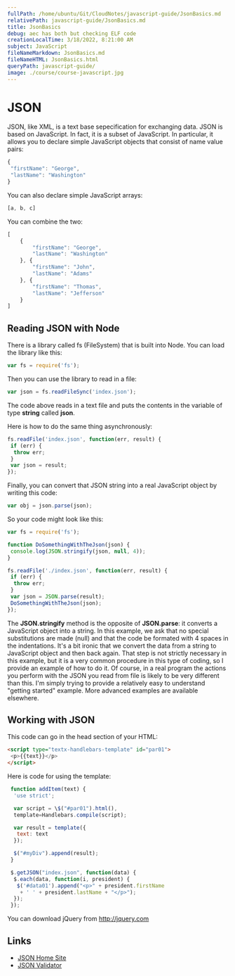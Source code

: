```yaml
---
fullPath: /home/ubuntu/Git/CloudNotes/javascript-guide/JsonBasics.md
relativePath: javascript-guide/JsonBasics.md
title: JsonBasics
debug: aec has both but checking ELF code
creationLocalTime: 3/18/2022, 8:21:00 AM
subject: JavaScript
fileNameMarkdown: JsonBasics.md
fileNameHTML: JsonBasics.html
queryPath: javascript-guide/
image: ./course/course-javascript.jpg
---
```


<!-- toc -->
<!-- tocstop -->

# JSON

JSON, like XML, is a text base sepecification for exchanging data. JSON is
based on JavaScript. In fact, it is a subset of JavaScript. In particular,
it allows you to declare simple JavaScript objects that consist of name
value pairs:

```javascript
{
 "firstName": "George",
 "lastName": "Washington"
}
```

You can also declare simple JavaScript arrays:

```javascript
[a, b, c]
```

You can combine the two:

```javascript
[
    {
        "firstName": "George",
        "lastName": "Washington"
    }, {
        "firstName": "John",
        "lastName": "Adams"
    }, {
        "firstName": "Thomas",      
        "lastName": "Jefferson"
    }
]
```

## Reading JSON with Node

There is a library called fs (FileSystem) that is built into Node. You can load the library like this:

```javascript
var fs = require('fs');
```

Then you can use the library to read in a file:

```javascript
var json = fs.readFileSync('index.json');
```

The code above reads in a text file and puts the contents in the variable of type **string** called **json**.

Here is how to do the same thing asynchronously:

```javascript
fs.readFile('index.json', function(err, result) {
 if (err) {
  throw err;
 }
 var json = result;
});
```

Finally, you can convert that JSON string into a real JavaScript object by writing this code:

```javascript
var obj = json.parse(json);
```

So your code might look like this:

```javascript
var fs = require('fs');

function DoSomethingWithTheJson(json) {
 console.log(JSON.stringify(json, null, 4));
}

fs.readFile('./index.json', function(err, result) {
 if (err) {
  throw err;
 }
 var json = JSON.parse(result);
 DoSomethingWithTheJson(json);
});
```

The **JSON.stringify** method is the opposite of **JSON.parse**: it converts a JavaScript object into a string. In this example, we ask that no special substitutions are made (null) and that the code be formated with 4 spaces in the indentations. It's a bit ironic that we convert the data from a string to JavaScript object and then back again. That step is not strictly necessary in this example, but it is a very common procedure in this type of coding, so I provide an example of how to do it. Of course, in a real program the actions you perform with the JSON you read from file is likely to be very different than this. I'm simply trying to provide a relatively easy to understand "getting started" example. More advanced examples are available elsewhere.

## Working with JSON

This code can go in the head section of your HTML:

```html
<script type="textx-handlebars-template" id="par01">
 <p>{{text}}</p>
</script>
```

Here is code for using the template:

```javascript
 function addItem(text) {  
  'use strict';  

  var script = \$("#par01").html(),  
  template=Handlebars.compile(script);  

  var result = template({  
   text: text  
  });  

  $("#myDiv").append(result);  
 }

 $.getJSON("index.json", function(data) {  
  $.each(data, function(i, president) {  
   $('#data01').append("<p>" + president.firstName
    + ' ' + president.lastName + "</p>");  
  });  
 });
```

You can download jQuery from <http://jquery.com>

## Links

* [JSON Home Site](http://www.json.org/)
* [JSON Validator](http://jsonlint.com/)

